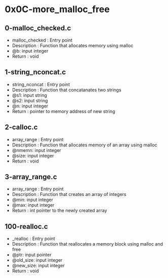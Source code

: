 # 0x0C-more_malloc_free
## 0-malloc_checked.c
* malloc_checked : Entry point
* Description : Function that allocates memory using malloc
* @b: input integer
* Return : void
## 1-string_nconcat.c
* string_nconcat : Entry point
* Description : Function that concatanates two strings
* @s1: input string
* @s2: input string
* @n: input integer
* Return : pointer to memory address of new string
## 2-calloc.c
* array_range : Entry point
* Description : Function that allocates memory of an array using malloc
* @nmemn: input integer
* @size: input integer
* Return : void
## 3-array_range.c
* array_range : Entry point
* Description : Function that creates an array of integers
* @min: input integer
* @max: input integer
* Return : int pointer to the newly created array
## 100-realloc.c
* _realloc : Entry point
* Description : Function that reallocates a memory block using malloc and free
* @ptr: input pointer
* @old_size: input integer
* @new_size: input integer
* Return : void

